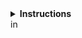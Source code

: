 <details>
<summary><strong>Instructions</strong></summary>

Thanks for contributing!

If this issue is about a specific workshop deployment that uses this lesson, please provide the details of the workshop.

If the issue is urgent email rsginfo@soton.ac.uk

You may delete these instructions from your comment.

\- Southampton Research Software Group
</details>in
